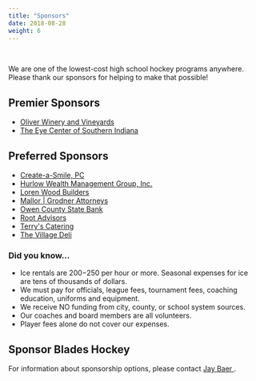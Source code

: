 ```yaml
---
title: "Sponsors"
date: 2018-08-28
weight: 6
---
```


<div class="sponsorcontainer">
  <a id="sponsors-a1" href="#"><img id="sponsors-s1" class="image sponsor"></a>
  <a id="sponsors-a2" href="#"><img id="sponsors-s2" class="image sponsor"></a>
</div>

We are one of the lowest-cost high school hockey programs
anywhere. Please thank our sponsors for helping to make that possible!

Premier Sponsors
----------------
- [Oliver Winery and Vineyards][oliver]
- [The Eye Center of Southern Indiana][tec]

Preferred Sponsors
------------------
- [Create-a-Smile, PC][cas]
- [Hurlow Wealth Management Group, Inc.][hurlow]
- [Loren Wood Builders][lwb]
- [Mallor | Grodner Attorneys][mallor]
- [Owen County State Bank][ocb]
- [Root Advisors][root]
- [Terry's Catering][terrys]
- [The Village Deli][vd]


### Did you know...

- Ice rentals are $200-$250 per hour or more. Seasonal expenses for ice are tens of thousands of dollars.
- We must pay for officials, league fees, tournament fees, coaching education, uniforms and equipment.
- We receive NO funding from city, county, or school system sources.
- Our coaches and board members are all volunteers.
- Player fees alone do not cover our expenses.


Sponsor Blades Hockey
---------------------
For information about sponsorship options,
please contact [Jay Baer <span class="icon fa-envelope-o"></span>][jay].

[jay]: mailto:jbaer@bloomingtonblades.com
[oliver]: https://www.oliverwinery.com/
[cas]: http://createasmilepc.com/
[tec]: https://www.theeyecenter.org/
[hurlow]: http://www.hurlowwealth.com/
[lwb]: https://lorenwoodbuilders.com/
[mallor]: http://www.lawmg.com/
[ocb]: https://www.ocsbank.com/
[root]: https://root.com/
[terrys]: http://terryscatering.com/
[vd]: http://www.villagedeli.biz/